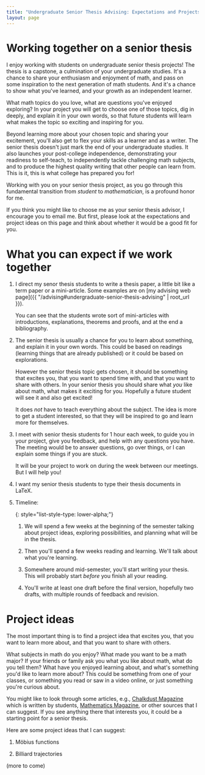 ```yaml
---
title: "Undergraduate Senior Thesis Advising: Expectations and Projects"
layout: page
---
```


# Working together on a senior thesis

I enjoy working with students on undergraduate senior thesis projects!
The thesis is a capstone, a culmination of your undergraduate studies.
It's a chance to share your enthusiasm and enjoyment of math, and pass on
some inspiration to the next generation of math students.
And it's a chance to show what you've learned,
and your growth as an independent learner.

What math topics do you love, what are questions you've enjoyed exploring?
In your project you will get to choose one of those topics, dig in deeply,
and explain it in your own words, so that future students will learn what makes
the topic so exciting and inspiring for you.

Beyond learning more about your chosen topic and sharing your excitement,
you'll also get to flex your skills as a learner and as a writer.
The senior thesis doesn't just mark the end of your undergraduate studies.
It also launches your post-college independence,
demonstrating your readiness to self-teach,
to independently tackle challenging math subjects,
and to produce the highest quality writing that other people can learn from.
This is it, this is what college has prepared you for!

Working with you on your senior thesis project, as you go through this fundamental
transition from *student* to *mathematician*, is a profound honor for me.

If you think you might like to choose me as your senior thesis advisor,
I encourage you to email me.
But first, please look at the expectations and project ideas on this page
and think about whether it would be a good fit for you.


# What you can expect if we work together

1.  I direct my senor thesis students to write a thesis paper,
    a little bit like a term paper or a mini-article.
    Some examples are on
    [my advising web page]({{ "/advising#undergraduate-senior-thesis-advising" | root_url }}).

    You can see that the students wrote sort of mini-articles with introductions,
    explanations, theorems and proofs, and at the end a bibliography.


2.  The senior thesis is usually a chance for you to learn about something,
    and explain it in your own words.
    This could be based on readings (learning things that are already published)
    or it could be based on explorations.
    
    However the senior thesis topic gets chosen, it should be something that excites you,
    that you want to spend time with, and that you want to share with others.
    In your senior thesis you should share what *you* like about math,
    what makes it exciting for you.
    Hopefully a future student will see it and also get excited!
    
    It does *not* have to teach everything about the subject.
    The idea is more to get a student interested,
    so that they will be inspired to go and learn more for themselves.



2.  I meet with senior thesis students for 1 hour each week,
    to guide you in your project, give you feedback, and help with any questions you have.
    The meeting would be to answer questions, go over things,
    or I can explain some things if you are stuck.
    
    It will be your project to work on during the week between our meetings.
    But I will help you!

3.  I want my senior thesis students to type their thesis documents in LaTeX.


4.  Timeline:
    
    {: style="list-style-type: lower-alpha;"}
    1.  We will spend a few weeks at the beginning of the semester talking about
        project ideas, exploring possibilities, and planning what will be in the thesis.
    
    2.  Then you'll spend a few weeks reading and learning.
        We'll talk about what you're learning.
    
    3.  Somewhere around mid-semester, you'll start writing your thesis.
        This will probably start *before* you finish all your reading.
    
    4.  You'll write at least one draft before the final version, hopefully two drafts,
        with multiple rounds of feedback and revision.



# Project ideas

The most important thing is to find a project idea that excites you,
that you want to learn more about,
and that you want to share with others.

What subjects in math do you enjoy?
What made you want to be a math major?
If your friends or family ask you what you like about math, what do you tell them?
What have you enjoyed learning about, and what's something you'd like to learn more about?
This could be something from one of your classes,
or something you read or saw in a video online,
or just something you're curious about.


You might like to look through some articles,
e.g., [Chalkdust Magazine](https://chalkdustmagazine.com) which is written by students,
[Mathematics Magazine](https://libproxy.boisestate.edu/login?url=https://www.tandfonline.com/loi/umma20),
or other sources that I can suggest.
If you see anything there that interests you, it could be a starting point for a senior thesis.

Here are some project ideas that I can suggest:

1.  Möbius functions

2.  Billiard trajectories

(more to come)


